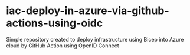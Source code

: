# iac-deploy-in-azure-via-github-actions-using-oidc
Simple repository created to deploy infrastructure using Bicep into Azure cloud by GitHub Action using OpenID Connect
